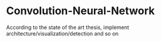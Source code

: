 # Convolution-Neural-Network
According to  the state of the art thesis, implement architecture/visualization/detection and so on
